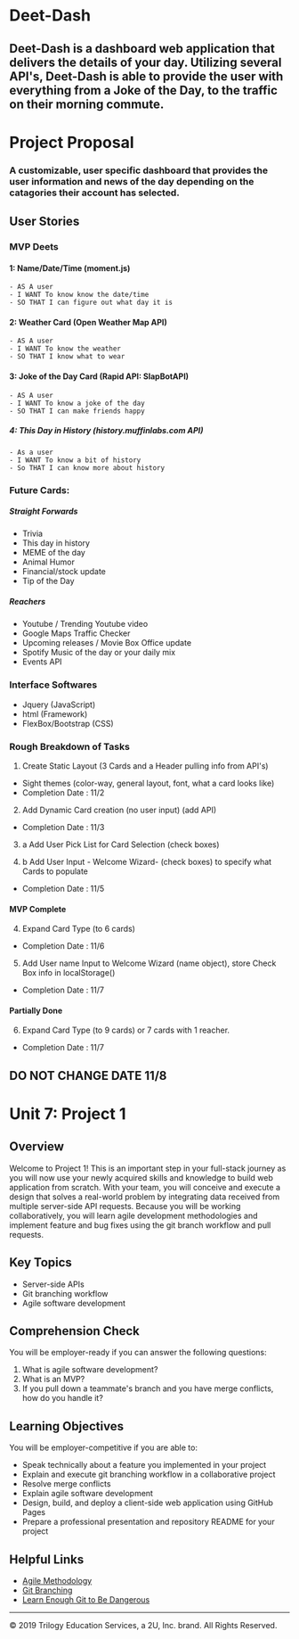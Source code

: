 # Deet-Dash
## Deet-Dash is a dashboard web application that delivers the details of your day. Utilizing several API's, Deet-Dash is able to provide the user with everything from a Joke of the Day, to the traffic on their morning commute. 

# Project Proposal

### A customizable, user specific dashboard that provides the user information and news of the day depending on the catagories their account has selected. 

## User Stories

### MVP Deets

#### 1: Name/Date/Time (moment.js)
    - AS A user 
    - I WANT To know know the date/time
    - SO THAT I can figure out what day it is

#### 2: Weather Card (Open Weather Map API)
    - AS A user 
    - I WANT To know the weather
    - SO THAT I know what to wear

#### 3: Joke of the Day Card (Rapid API: SlapBotAPI)
    - AS A user 
    - I WANT To know a joke of the day
    - SO THAT I can make friends happy

##### 4: This Day in History (history.muffinlabs.com API)
    - As a user
    - I WANT To know a bit of history
    - So THAT I can know more about history

### Future Cards:

##### Straight Forwards 
- Trivia
- This day in history
- MEME of the day
- Animal Humor
- Financial/stock update
- Tip of the Day

##### Reachers
- Youtube / Trending Youtube video
- Google Maps Traffic Checker 
- Upcoming releases / Movie Box Office update
- Spotify Music of the day or your daily mix
- Events API

### Interface Softwares
- Jquery (JavaScript)
- html (Framework)
- FlexBox/Bootstrap (CSS)

### Rough Breakdown of Tasks

1. Create Static Layout (3 Cards and a Header pulling info from API's)
- Sight themes (color-way, general layout, font, what a card looks like)
- Completion Date :  11/2

2. Add Dynamic Card creation (no user input) (add API)
- Completion Date : 11/3

3. a Add User Pick List for Card Selection (check boxes)

3. b Add User Input - Welcome Wizard- (check boxes) to specify what Cards to populate
- Completion Date : 11/5

#### MVP Complete 

4. Expand Card Type (to 6 cards)
- Completion Date : 11/6

5. Add User name Input to Welcome Wizard (name object), store Check Box info in localStorage()
- Completion Date : 11/7

#### Partially Done

6. Expand Card Type (to 9 cards) or 7 cards with 1 reacher.
- Completion Date : 11/7

## DO NOT CHANGE DATE 11/8



# Unit 7: Project 1

## Overview
Welcome to Project 1! This is an important step in your full-stack journey as you will now use your newly acquired skills and knowledge to build web application from scratch. With your team, you will conceive and execute a design that solves a real-world problem by integrating data received from multiple server-side API requests. Because you will be working collaboratively, you will learn agile development methodologies and implement feature and bug fixes using the git branch workflow and pull requests.

## Key Topics
* Server-side APIs
* Git branching workflow
* Agile software development

## Comprehension Check
You will be employer-ready if you can answer the following questions:
1. What is agile software development?
2. What is an MVP?
3. If you pull down a teammate's branch and you have merge conflicts, how do you handle it?

## Learning Objectives
You will be employer-competitive if you are able to:
* Speak technically about a feature you implemented in your project
* Explain and execute git branching workflow in a collaborative project
* Resolve merge conflicts
* Explain agile software development
* Design, build, and deploy a client-side web application using GitHub Pages
* Prepare a professional presentation and repository README for your project

## Helpful Links
* [Agile Methodology](https://en.wikipedia.org/wiki/Agile_software_development)
* [Git Branching](https://git-scm.com/book/en/v2/Git-Branching-Branching-Workflows)
* [Learn Enough Git to Be Dangerous](https://www.learnenough.com/git-tutorial/getting_started)

- - -
© 2019 Trilogy Education Services, a 2U, Inc. brand. All Rights Reserved.
